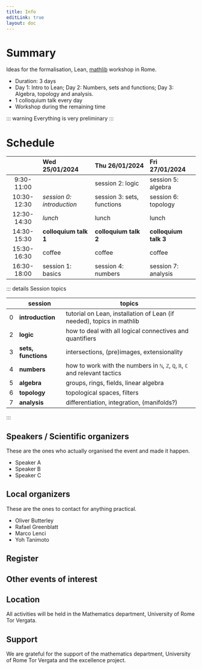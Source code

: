 ```yaml
---
title: Info
editLink: true
layout: doc
---
```


<!-- https://vitepress.dev/reference/default-theme-team-page -->

# Summary

Ideas for the formalisation, Lean, [mathlib](https://leanprover-community.github.io/) workshop in Rome.

- Duration: 3 days
- Day 1: Intro to Lean; Day 2: Numbers, sets and functions; Day 3: Algebra, topology and analysis.
- 1 colloquium talk every day
- Workshop during the remaining time

::: warning
  Everything is very preliminary
:::

# Schedule

|             | Wed 25/01/2024            | Thu 26/01/2024             | Fri 27/01/2024        |
| :---------: | :------------------------ | :------------------------- | :-------------------- |
| 9:30-11:00  |                           | session 2: logic           | session 5: algebra    |
| 10:30-12:30 | _session 0: introduction_ | session 3: sets, functions | session 6: topology   |
| 12:30-14:30 | _lunch_                   | lunch                      | lunch                 |
| 14:30-15:30 | **colloquium talk 1**     | **colloquium talk 2**      | **colloquium talk 3** |
| 15:30-16:30 | coffee                    | coffee                     | coffee                |
| 16:30-18:00 | session 1: basics         | session 4: numbers         | session 7: analysis   |

::: details Session topics

  |     | session             | topics                                                                       |
  | --- | ------------------- | ---------------------------------------------------------------------------- |
  | 0   | **introduction**    | tutorial on Lean, installation of Lean (if needed), topics in mathlib        |
  | 2   | **logic**           | how to deal with all logical connectives and quantifiers                     |
  | 3   | **sets, functions** | intersections, (pre)images, extensionality                                   |
  | 4   | **numbers**         | how to work with the numbers in `ℕ`, `ℤ`, `ℚ`, `ℝ`, `ℂ` and relevant tactics |
  | 5   | **algebra**         | groups, rings, fields, linear algebra                                        |
  | 6   | **topology**        | topological spaces, filters                                                  |
  | 7   | **analysis**        | differentiation, integration, (manifolds?)                                   |

::: 

## Speakers / Scientific organizers

These are the ones who actually organised the event and made it happen.

- Speaker A
- Speaker B
- Speaker C

## Local organizers

These are the ones to contact for anything practical.

- Oliver Butterley
- Rafael Greenblatt
- Marco Lenci
- Yoh Tanimoto

## Register

## Other events of interest

## Location

All activities will be held in the Mathematics department, University of Rome Tor Vergata.

## Support

We are grateful for the support of the mathematics department, University of Rome Tor Vergata and the excellence project.
